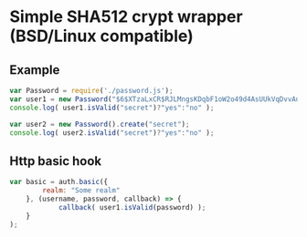 # Simple SHA512 crypt wrapper (BSD/Linux compatible)

## Example
```javascript
var Password = require('./password.js');
var user1 = new Password("$6$XTzaLxCR$RJLMngsKDqbF1oW2o49d4AsUUkVqDvvAdJolu83F/U.r7G.bWKlmnAuRJuQE.SRuUlv99/OCOtg27uFY3bBji1");
console.log( user1.isValid("secret")?"yes":"no" );

var user2 = new Password().create("secret");
console.log( user2.isValid("secret")?"yes":"no" );
```

## Http basic hook
```javascript
var basic = auth.basic({
        realm: "Some realm"
    }, (username, password, callback) => { 
			callback( user1.isValid(password) ); 
    }
);
```
